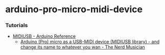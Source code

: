 arduino-pro-micro-midi-device
=============================
### Tutorials
- [MIDIUSB - Arduino Reference](https://www.arduino.cc/reference/en/libraries/midiusb/)
  - [Arduino (Pro) micro as a USB-MIDI device (MIDIUSB library) - and change its name to whatever you wan - The Nerd Musician](https://www.musiconerd.com/arduino-pro-micro-as-a-usb-midi-device-midiusb-library-and-change-its-name-to-whatever-you-wan/)
